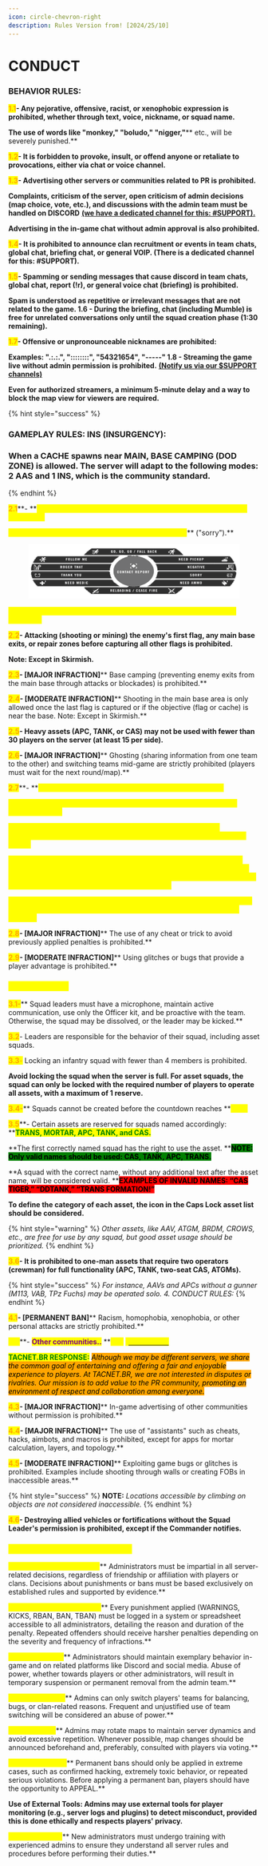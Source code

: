 ```yaml
---
icon: circle-chevron-right
description: Rules Version from! [2024/25/10]
---
```


# CONDUCT

### **BEHAVIOR RULES:**&#x20;

<mark style="color:orange;">**1.1**</mark>**- Any pejorative, offensive, racist, or xenophobic expression is prohibited, whether through text, voice, nickname, or squad name.**

**The use of words like **<mark style="color:red;">**"monkey," "boludo," "nigger,"**</mark>** etc., will be severely punished.**&#x20;

<mark style="color:orange;">**1.2**</mark>**- It is forbidden to provoke, insult, or offend anyone or retaliate to provocations, either via chat or voice channel.**

<mark style="color:orange;">**1.3**</mark>**- Advertising other servers or communities related to PR is prohibited.**

**Complaints, criticism of the server, open criticism of admin decisions **<mark style="color:yellow;">**(map choice, vote, etc.)**</mark>**, and discussions with the admin team must be handled on DISCORD** [**(we have a dedicated channel for this: #SUPPORT).**](https://discord.com/channels/1297765086240313385/1297974722121957490)

**Advertising in the in-game chat without admin approval is also prohibited.**

<mark style="color:orange;">**1.4**</mark>**- It is prohibited to announce clan recruitment or events in team chats, global chat, briefing chat, or general VOIP. (There is a dedicated channel for this: #SUPPORT).**

<mark style="color:orange;">**1.5**</mark>**- Spamming or sending messages that cause discord in team chats, global chat, report (!r), or general voice chat (briefing) is prohibited.**

**Spam is understood as repetitive or irrelevant messages that are not related to the game. 1.6 - During the briefing, chat (including Mumble) is free for unrelated conversations only until the squad creation phase (1:30 remaining).**

<mark style="color:orange;">**1.7**</mark>**- Offensive or unpronounceable nicknames are prohibited:**

**Examples: ".:.:.", "::::::::", "54321654", "-----" 1.8 - Streaming the game live without admin permission is prohibited.** [**(Notify us via our $SUPPORT channels)**](https://discord.com/channels/1297765086240313385/1297974722121957490)

**Even for authorized streamers, a minimum 5-minute delay and a way to block the map view for viewers are required.**&#x20;

{% hint style="success" %}
### **GAMEPLAY RULES: INS (INSURGENCY):**

### &#x20;**When a CACHE spawns near MAIN, BASE CAMPING (DOD ZONE) is allowed. The server will adapt to the following modes: 2 AAS and 1 INS, which is the community standard.**
{% endhint %}

<mark style="color:orange;">**2.1**</mark>**- **<mark style="color:yellow;">**Intentional teamkilling (TK) is strictly prohibited, regardless of the timing.**</mark>

<mark style="color:yellow;">**If an unintentional TK occurs, immediately apologize**</mark>** **<mark style="color:green;">**("sorry").**</mark>

<figure><img src="../.gitbook/assets/image (18).png" alt=""><figcaption></figcaption></figure>

<mark style="color:yellow;">**The type of weapon and distance will be considered; TKs are taken seriously.**</mark>

<mark style="color:orange;">**2.2**</mark>**- Attacking (shooting or mining) the enemy's first flag, any main base exits, or repair zones before capturing all other flags is prohibited.**

**Note: Except in Skirmish.**&#x20;

<mark style="color:orange;">**2.3**</mark>**- **<mark style="color:red;">**\[MAJOR INFRACTION]**</mark>** Base camping (preventing enemy exits from the main base through attacks or blockades) is prohibited.**

<mark style="color:orange;">**2.4**</mark>**- **<mark style="color:red;">**\[MODERATE INFRACTION]**</mark>** Shooting in the main base area is only allowed once the last flag is captured or if the objective (flag or cache) is near the base. Note: Except in Skirmish.**

<mark style="color:orange;">**2.5**</mark>**- Heavy assets (APC, TANK, or CAS) may not be used with fewer than 30 players on the server (at least 15 per side).**

<mark style="color:orange;">**2.6**</mark>**- **<mark style="color:red;">**\[MAJOR INFRACTION]**</mark>** Ghosting (sharing information from one team to the other) and switching teams mid-game are strictly prohibited (players must wait for the next round/map).**

<mark style="color:orange;">**2.7**</mark>**- **<mark style="color:yellow;">**Actions considered anti-game and punishable include:**</mark>

<mark style="color:yellow;">**Disorder in the main base (shooting unnecessarily, throwing smoke grenades, etc.).**</mark>&#x20;

<mark style="color:yellow;">**Stealing allied assets (applicable to APC, TANK, CAS, TRANS); MODERATE INFRACTION Intentional or accidental destruction of allied assets**</mark>&#x20;

<mark style="color:yellow;">**(APC, TANK, CAS, TRANS, LOGISTICS) due to lack of identification or negligence MAJOR INFRACTION Abandoning assets (APC, TANK, CAS, TRANS, Logi, Jeep, Truck, etc.) deliberately on the battlefield. Intentional destruction of allied cache MAJOR INFRACTION**</mark>&#x20;

<mark style="color:yellow;">**Note: This will be investigated by the admin team and, if intentionality is confirmed, a penalty will be issued. Marking or camping on FOB and hideout.**</mark>&#x20;

<mark style="color:orange;">**2.8**</mark>**- **<mark style="color:red;">**\[MAJOR INFRACTION]**</mark>** The use of any cheat or trick to avoid previously applied penalties is prohibited.**

<mark style="color:orange;">**2.9**</mark>**- **<mark style="color:red;">**\[MODERATE INFRACTION]**</mark>** Using glitches or bugs that provide a player advantage is prohibited.**

### <mark style="color:yellow;">**SQUAD RULES:**</mark>&#x20;

<mark style="color:orange;">**3.1-**</mark>** Squad leaders must have a microphone, maintain active communication, use only the Officer kit, and be proactive with the team. Otherwise, the squad may be dissolved, or the leader may be kicked.**

<mark style="color:orange;">**3.2**</mark>- Leaders are responsible for the behavior of their squad, including asset squads.

<mark style="color:orange;">**3.3**</mark><mark style="color:orange;">-</mark> Locking an infantry squad with fewer than 4 members is prohibited.

**Avoid locking the squad when the server is full. For asset squads, the squad can only be locked with the required number of players to operate all assets, with a maximum of 1 reserve.**&#x20;

<mark style="color:orange;">**3.4-**</mark>** Squads cannot be created before the countdown reaches **<mark style="color:yellow;">**1:30.**</mark>

<mark style="color:orange;">**3.5**</mark>**- Certain assets are reserved for squads named accordingly: **<mark style="color:green;">**TRANS, MORTAR, APC, TANK, and CAS.**</mark>

**The first correctly named squad has the right to use the asset. **<mark style="background-color:green;">**NOTE: Only valid names should be used: CAS, TANK, APC, TRANS.**</mark>

**A squad with the correct name, without any additional text after the asset name, will be considered valid. **<mark style="background-color:red;">**EXAMPLES OF INVALID NAMES: “CAS TIGER,” “DDTANK,” “TRANS FORMATION!”**</mark>

**To define the category of each asset, the icon in the Caps Lock asset list should be considered.**

{% hint style="warning" %}
_Other assets, like AAV, ATGM, BRDM, CROWS, etc., are free for use by any squad, but good asset usage should be prioritized._
{% endhint %}

<mark style="color:orange;">**3.6**</mark>**- It is prohibited to one-man assets that require two operators (crewman) for full functionality (APC, TANK, two-seat CAS, ATGMs).**

{% hint style="success" %}
_For instance, AAVs and APCs without a gunner (M113, VAB, TPz Fuchs) may be operated solo. 4. CONDUCT RULES:_&#x20;
{% endhint %}

<mark style="color:orange;">**4.1**</mark>**- **<mark style="color:red;">**\[PERMANENT BAN]**</mark>** Racism, homophobia, xenophobia, or other personal attacks are strictly prohibited.**

<mark style="color:yellow;">**4.2**</mark>**- **<mark style="color:purple;">**Other communities..**</mark>** **<mark style="color:yellow;">**Call**</mark> [<mark style="color:yellow;">**\[#SUPPORT\]**</mark> ](https://discord.com/channels/1297765086240313385/1297974722121957490)

<mark style="color:green;">**TACNET.BR RESPONSE:**</mark> _<mark style="background-color:orange;">Although we may be different servers, we share the common goal of entertaining and offering a fair and enjoyable experience to players. At TACNET.BR, we are not interested in disputes or rivalries. Our mission is to add value to the PR community, promoting an environment of respect and collaboration among everyone.</mark>_

<mark style="color:orange;">**4.3**</mark>**- **<mark style="color:red;">**\[MAJOR INFRACTION]**</mark>** In-game advertising of other communities without permission is prohibited.**

<mark style="color:orange;">**4.4**</mark>**- **<mark style="color:red;">**\[MAJOR INFRACTION]**</mark>** The use of "assistants" such as cheats, hacks, aimbots, and macros is prohibited, except for apps for mortar calculation, layers, and topology.**

<mark style="color:orange;">**4.5**</mark>**- **<mark style="color:red;">**\[MODERATE INFRACTION]**</mark>** Exploiting game bugs or glitches is prohibited. Examples include shooting through walls or creating FOBs in inaccessible areas.**

{% hint style="success" %}
**NOTE:** _Locations accessible by climbing on objects are not considered inaccessible._
{% endhint %}

<mark style="color:orange;">**4.6**</mark>**- Destroying allied vehicles or fortifications without the Squad Leader's permission is prohibited, except if the Commander notifies.**

### <mark style="color:yellow;">**ADMIN RULES (PUBLIC DRAFT)**</mark>

<mark style="color:yellow;">**Impartiality and Neutrality:**</mark>** Administrators must be impartial in all server-related decisions, regardless of friendship or affiliation with players or clans. Decisions about punishments or bans must be based exclusively on established rules and supported by evidence.**

<mark style="color:yellow;">**Transparency in Decisions:**</mark>** Every punishment applied **<mark style="color:red;">**(WARNINGS, KICKS, RBAN, BAN, TBAN)**</mark>** must be logged in a system or spreadsheet accessible to all administrators, detailing the reason and duration of the penalty. Repeated offenders should receive harsher penalties depending on the severity and frequency of infractions.**

<mark style="color:yellow;">**Admin Conduct:**</mark>** Administrators should maintain exemplary behavior in-game and on related platforms like Discord and social media. Abuse of power, whether towards players or other administrators, will result in temporary suspension or permanent removal from the admin team.**

<mark style="color:yellow;">**Team Switching:**</mark>** Admins can only switch players' teams for balancing, bugs, or clan-related reasons. Frequent and unjustified use of team switching will be considered an abuse of power.**

<mark style="color:yellow;">**Map Rotation:**</mark>** Admins may rotate maps to maintain server dynamics and avoid excessive repetition. Whenever possible, map changes should be announced beforehand and, preferably, consulted with players via voting.**

<mark style="color:yellow;">**Permanent Bans:**</mark>** Permanent bans should only be applied in extreme cases, such as confirmed hacking, extremely toxic behavior, or repeated serious violations. Before applying a permanent ban, players should have the opportunity to APPEAL.**

**Use of External Tools: Admins may use external tools for player monitoring (e.g., server logs and plugins) to detect misconduct, provided this is done ethically and respects players' privacy.**

<mark style="color:yellow;">**Admin Training:**</mark>** New administrators must undergo training with experienced admins to ensure they understand all server rules and procedures before performing their duties.**
